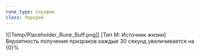 ```yaml
---
rune_type: Серафим
class: Чародей
---
```

![[Temp/Placeholder_Rune_Buff.png]]
[Тип М: Источник жизни] Вероятность получения призраков каждые 30 секунд увеличивается на {0}%
